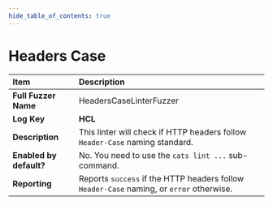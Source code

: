 ```yaml
--- 
hide_table_of_contents: true
---
```


# Headers Case

| Item                                                                | Description                                                                              |
|:--------------------------------------------------------------------|:-----------------------------------------------------------------------------------------|
| **Full Fuzzer Name**                                                | HeadersCaseLinterFuzzer                                                                  |
| **Log Key**                                                         | **HCL**                                                                                  |
| **Description**                                                     | This linter will check if HTTP headers follow `Header-Case` naming standard.             |
| **Enabled by default?**                                             | No. You need to use the `cats lint ...` sub-command.                                     |                                                                                                                                                                                                                                                                                                                                                                                                                                     |
| **Reporting**                                                       | Reports `success` if the HTTP headers follow `Header-Case` naming, or `error` otherwise. | 
